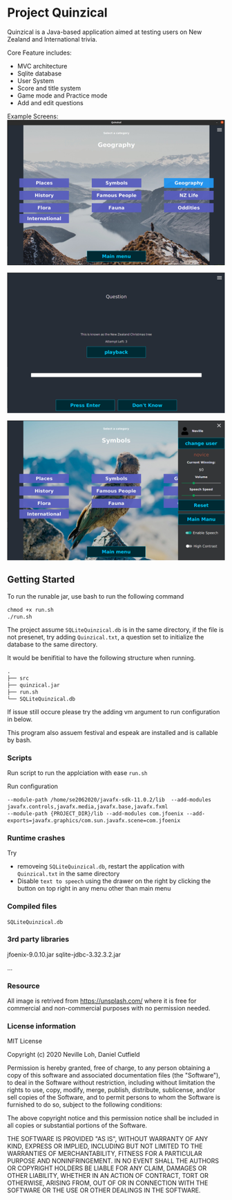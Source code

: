 Project Quinzical
============================

Quinzical is a Java-based application aimed at testing users on New Zealand and International trivia.

Core Feature includes:
- MVC architecture
- Sqlite database
- User System
- Score and title system
- Game mode and Practice mode
- Add and edit questions


Example Screens:
![](./pics/practise-category.png)

![](./pics/practice-screen.png)

![](./pics/drawer.png)

## Getting Started
To run the runable jar, use bash to run the following command
```
chmod +x run.sh
./run.sh
```
The project assume `SQLiteQuinzical.db` is in the same directory, if the file is not presenet, try adding `Quinzical.txt`, 
a question set to initialize the database to the same directory.

It would be benifitial to have the following structure when running.

    .
    ├── src                     
    ├── quinzical.jar
    ├── run.sh                  
    └── SQLiteQuinzical.db

If issue still occure please try the adding vm argument to run configuration in below. 

This program also assuem festival and espeak are installed and is callable by bash.
### Scripts
Run script to run the applciation with ease
`run.sh`

Run configuration
```
--module-path /home/se2062020/javafx-sdk-11.0.2/lib  --add-modules javafx.controls,javafx.media,javafx.base,javafx.fxml
--module-path {PROJECT_DIR}/lib --add-modules com.jfoenix --add-exports=javafx.graphics/com.sun.javafx.scene=com.jfoenix
```

### Runtime crashes
Try
- removeing `SQLiteQuinzical.db`, restart the application with `Quinzical.txt` in the same directory
- Disable `text to speech` using the drawer on the right by clicking the button on top right in any menu other than main menu



### Compiled files
`SQLiteQuinzical.db`

### 3rd party libraries
jfoenix-9.0.10.jar
sqlite-jdbc-3.32.3.2.jar

...


### Resource 
All image is retrived from https://unsplash.com/ where it is free for commercial and non-commercial purposes with no permission needed.

### License information
MIT License

Copyright (c) 2020 Neville Loh, Daniel Cutfield

Permission is hereby granted, free of charge, to any person obtaining a copy
of this software and associated documentation files (the "Software"), to deal
in the Software without restriction, including without limitation the rights
to use, copy, modify, merge, publish, distribute, sublicense, and/or sell
copies of the Software, and to permit persons to whom the Software is
furnished to do so, subject to the following conditions:

The above copyright notice and this permission notice shall be included in all
copies or substantial portions of the Software.

THE SOFTWARE IS PROVIDED "AS IS", WITHOUT WARRANTY OF ANY KIND, EXPRESS OR
IMPLIED, INCLUDING BUT NOT LIMITED TO THE WARRANTIES OF MERCHANTABILITY,
FITNESS FOR A PARTICULAR PURPOSE AND NONINFRINGEMENT. IN NO EVENT SHALL THE
AUTHORS OR COPYRIGHT HOLDERS BE LIABLE FOR ANY CLAIM, DAMAGES OR OTHER
LIABILITY, WHETHER IN AN ACTION OF CONTRACT, TORT OR OTHERWISE, ARISING FROM,
OUT OF OR IN CONNECTION WITH THE SOFTWARE OR THE USE OR OTHER DEALINGS IN THE
SOFTWARE.

